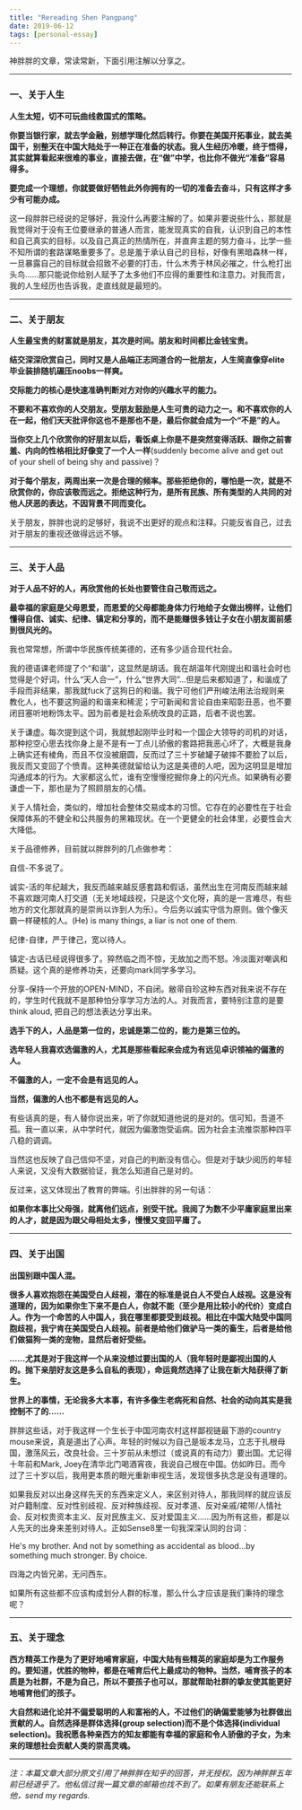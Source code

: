```yaml
---
title: "Rereading Shen Pangpang"
date: 2019-06-12
tags: [personal-essay]
---
```




神胖胖的文章，常读常新，下面引用注解以分享之。

---

### **一、关于人生**


**人生太短，切不可玩曲线救国式的策略。**

**你要当银行家，就去学金融，别想学理化然后转行。你要在美国开拓事业，就去美国干，别整天在中国大陆处于一种正在准备的状态。我人生经历冷暖，终于悟得，其实就算看起来很难的事业，直接去做，在“做”中学，也比你不做光“准备”容易得多。**

**要完成一个理想，你就要做好牺牲此外你拥有的一切的准备去奋斗，只有这样才多少有可能办成。**

这一段胖胖已经说的足够好，我没什么再要注解的了。如果非要说些什么，那就是我觉得对于没有王位要继承的普通人而言，能发现真实的自我，认识到自己的本性和自己真实的目标，以及自己真正的热情所在，并直奔主题的努力奋斗，比学一些不知所谓的套路谋略重要多了。总是羞于承认自己的目标，好像有黑暗森林一样，一旦暴露自己的目标就会招致不必要的打击，什么木秀于林风必摧之，什么枪打出头鸟……那只能说你给别人赋予了太多他们不应得的重要性和注意力。对我而言，我的人生经历也告诉我，走直线就是最短的。

---

### **二、关于朋友**


**人生最宝贵的财富就是朋友，其次是时间。朋友和时间都比金钱宝贵。**

**结交深深欣赏自己，同时又是人品端正志同道合的一批朋友，人生简直像穿elite毕业装排随机碾压noobs一样爽。**

**交际能力的核心是快速准确判断对方对你的兴趣水平的能力。**

**不要和不喜欢你的人交朋友。受朋友鼓励是人生可贵的动力之一。和不喜欢你的人在一起，他们天天批评你这也不是那也不是，最后你就会成为一个“不是”的人。**

**当你交上几个欣赏你的好朋友以后，看饭桌上你是不是突然变得活跃、跟你之前害羞、内向的性格相比好像变了一个人一样**(suddenly become alive and get out of your shell of being shy and passive)？

**对于每个朋友，两周出来一次是合理的频率。那些拒绝你的，哪怕是一次，就是不欣赏你的，你应该敬而远之。拒绝这种行为，是所有民族、所有类型的人共同的对他人厌恶的表达，不因背景不同而变化。**

关于朋友，胖胖也说的足够好，我说不出更好的观点和注释。只能反省自己，过去对于朋友的重视还做得远远不够。

---

### **三、关于人品**


**对于人品不好的人，再欣赏他的长处也要管住自己敬而远之。**

**最幸福的家庭是父母恩爱，而恩爱的父母都能身体力行地给子女做出榜样，让他们懂得自信、诚实、纪律、镇定和分享的，而不是能赚很多钱让子女在小朋友面前感到很风光的。**

我也常常想，所谓中华民族传统美德的，还有多少适合现代社会。

我的德语课老师提了个“和谐”，这显然是胡话。我在胡温年代刚提出和谐社会时也觉得是个好词，什么“天人合一”，什么“世界大同”…但是后来都知道了，和谐成了手段而非结果，那我就fuck了这狗日的和谐。我宁可他们严刑峻法用法治规则来教化人，也不要这狗逼的和谐来和稀泥；宁可新闻和言论自由来昭彰丑恶，也不要闭目塞听地粉饰太平。因为前者是社会系统改良的正路，后者不说也罢。

关于谦虚。每次提到这个词，我就想起刚毕业时和一个国企大领导的司机的对话，那种挖空心思去找你身上是不是有一丁点儿骄傲的套路把我恶心坏了，大概是我身上确实还有棱角，而且不仅没被磨圆，反而过了三十岁破罐子破摔不要脸了以后，我反而又变回了个愤青。这种美德就留给认为这是美德的人吧，因为这明显是增加沟通成本的行为。大家都这么忙，谁有空慢慢挖掘你身上的闪光点。如果确有必要谦虚一下，那也是为了照顾朋友的心情。

关于人情社会，类似的，增加社会整体交易成本的习惯。它存在的必要性在于社会保障体系的不健全和公共服务的黑箱现状。在一个更健全的社会体里，必要性会大大降低。

关于品德修养，目前就以胖胖列的几点做参考：

自信-不多说了。

诚实-活的年纪越大，我反而越来越反感套路和假话，虽然出生在河南反而越来越不喜欢跟河南人打交道（无关地域歧视，只是这个文化呀，真的是一言难尽，有些地方的文化那就真的是崇尚以诈到人为乐）。今后务以诚实守信为原则。做个像灭霸一样硬核的人。(He) is many things, a liar is not one of them.

纪律-自律，严于律己，宽以待人。

镇定-古话已经说得很多了。猝然临之而不惊，无故加之而不怒。冷淡面对嘲讽和质疑。这个真的是修养功夫，还要向mark同学多学习。

分享-保持一个开放的OPEN-MIND，不自闭。敝帚自珍这种东西对我来说不存在的，学生时代我就不是那种怕分享学习方法的人。对我而言，要特别注意的是要think aloud, 把自己的想法表达分享出来。

**选手下的人，人品是第一位的，忠诚是第二位的，能力是第三位的。**

**选年轻人我喜欢选偏激的人，尤其是那些看起来会成为有远见卓识领袖的偏激的人。**

**不偏激的人，一定不会是有远见的人。**

**当然，偏激的人也不都是有远见的人。**

有些话真的是，有人替你说出来，听了你就知道他说的是对的。信可知，吾道不孤。我一直以来，从中学时代，就因为偏激饱受诟病。因为社会主流推崇那种四平八稳的调调。

当然这也反映了自己信仰不坚，对自己的判断没有信心。但是对于缺少阅历的年轻人来说，又没有大数据验证，我怎么知道自己是对的。

反过来，这又体现出了教育的弊端。引出胖胖的另一句话：

**如果你本事比父母强，就离他们远点，别受干扰。我阅了为数不少平庸家庭里出来的人才，就是因为跟父母相处太多，慢慢又变回平庸了。**

---

### **四、关于出国**


**出国别跟中国人混。**

**很多人喜欢抱怨在美国受白人歧视，潜在的标准是说白人不受白人歧视。这是没有道理的，因为如果你生下来不是白人，你就不能（至少是用比较小的代价）变成白人。作为一个命苦的人中国人，我在哪里都要受到歧视。相比在中国大陆受中国同胞歧视，我宁肯在美国受白人歧视。前者是给他们做驴马一类的畜生，后者是给他们做猫狗一类的宠物，显然后者好受些。**

**……尤其是对于我这样一个从来没想过要出国的人（我年轻时是鄙视出国的人的。抛下亲朋好友这是多么自私的表现），命运竟然选择了让我在新大陆获得了新生。**

**世界上的事情，无论我多大本事，有许多像生老病死和自然、社会的动向其实是我控制不了的……**

胖胖这些话，对于我这样一个生长于中国河南农村这样鄙视链最下游的country mouse来说，真是道出了心声。年轻的时候以为自己是坂本龙马，立志于扎根母国，激荡风云，改良社会。三十岁前从未想过（或说真的有动力）要出国。尤记得十年前和Mark, Joey在清华北门喝酒宵夜，我说自己根在中国。仿如昨日。而今过了三十岁以后，我用更本质的眼光重新审视生活，发现很多执念是没有道理的。

如果我反对以出身这样先天的东西来定义人，来区别对待人，那我同样的就应该反对户籍制度、反对性别歧视、反对种族歧视、反对孝道、反对亲戚/裙带/人情社会、反对权贵资本主义、反对民族主义、反对爱国主义……因为所有这些，都是以人先天的出身来差别对待人。正如Sense8里一句我深深认同的台词：

He's my brother. And not by something as accidental as blood...by something much stronger. By choice.

四海之内皆兄弟，无问西东。

如果所有这些都不应该构成划分人群的标准，那么什么才应该是我们秉持的理念呢？

---

### **五、关于理念**


**西方精英工作是为了更好地哺育家庭，中国大陆有些精英的家庭却是为工作服务的。要知道，优胜的物种，都是在哺育后代上最成功的物种。当然，哺育孩子的本质是为社群，不是为自己，所以不要孩子也可以，那就帮助社群的挚友使其能更好地哺育他们的孩子。**

**大自然和进化论并不偏爱聪明的人和富裕的人，不过他们的确偏爱能够为社群做出贡献的人。自然选择是群体选择(group selection)而不是个体选择(individual selection)。我祝愿各种亲西方的知友都能有幸福的家庭和令人骄傲的子女，为未来的理想社会贡献人类的崇高灵魂。**

---

*注：本篇文章大部分原文引用了神胖胖在知乎的回答，并无授权。因为神胖胖五年前已经退乎了。他私信过我一篇文章的邮箱也找不到了。如果有朋友还能联系上他，send my regards.*
